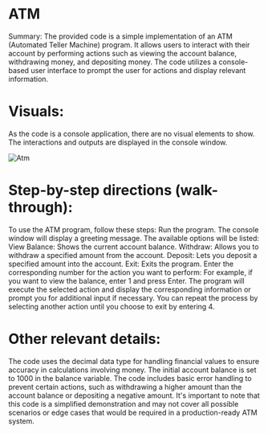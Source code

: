 # ATM
Summary:
The provided code is a simple implementation of an ATM (Automated Teller Machine) program. It allows users to interact with their account by performing actions such as viewing the account balance, withdrawing money, and depositing money. The code utilizes a console-based user interface to prompt the user for actions and display relevant information.

# Visuals:
As the code is a console application, there are no visual elements to show. The interactions and outputs are displayed in the console window.

![Atm](./Assets/Display-ATM)
# Step-by-step directions (walk-through):
To use the ATM program, follow these steps:
Run the program.
The console window will display a greeting message.
The available options will be listed:
View Balance: Shows the current account balance.
Withdraw: Allows you to withdraw a specified amount from the account.
Deposit: Lets you deposit a specified amount into the account.
Exit: Exits the program.
Enter the corresponding number for the action you want to perform:
For example, if you want to view the balance, enter 1 and press Enter.
The program will execute the selected action and display the corresponding information or prompt you for additional input if necessary.
You can repeat the process by selecting another action until you choose to exit by entering 4.


# Other relevant details:
The code uses the decimal data type for handling financial values to ensure accuracy in calculations involving money.
The initial account balance is set to 1000 in the balance variable.
The code includes basic error handling to prevent certain actions, such as withdrawing a higher amount than the account balance or depositing a negative amount.
It's important to note that this code is a simplified demonstration and may not cover all possible scenarios or edge cases that would be required in a production-ready ATM system.

